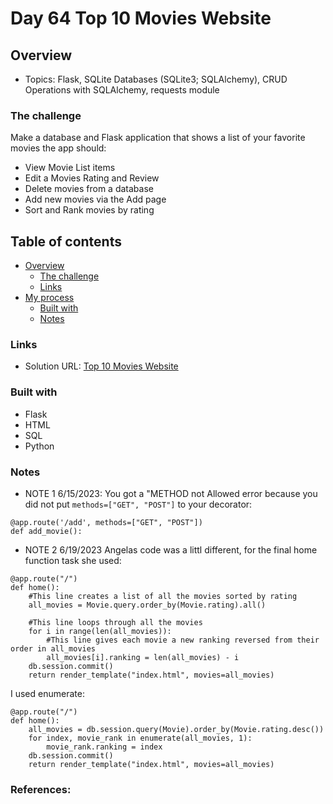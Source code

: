 # Day 64 Top 10 Movies Website

## Overview

- Topics: Flask, SQLite Databases (SQLite3; SQLAlchemy), CRUD Operations with SQLAlchemy, requests module

### The challenge

Make a database and Flask application that shows a list of your favorite movies the app should:
- View Movie List items
- Edit a Movies Rating and Review
- Delete movies from a database
- Add new movies via the Add page
- Sort and Rank movies by rating

## Table of contents

- [Overview](#overview)
  - [The challenge](#the-challenge)
  - [Links](#links)
- [My process](#my-process)
  - [Built with](#built-with)
  - [Notes](#notes)

### Links

- Solution URL: [Top 10 Movies Website](https://github.com/Mikerniker/100_Days_of_Python/tree/main/Day64)

### Built with
- Flask
- HTML
- SQL 
- Python

### Notes
- NOTE 1 6/15/2023: You got a "METHOD not Allowed error because you did not put
``` methods=["GET", "POST"] ``` to your decorator: 
```
@app.route('/add', methods=["GET", "POST"])
def add_movie():
```
- NOTE 2 6/19/2023 Angelas code was a littl different, for the final home function task she used:
```
@app.route("/")
def home():
    #This line creates a list of all the movies sorted by rating
    all_movies = Movie.query.order_by(Movie.rating).all()
    
    #This line loops through all the movies
    for i in range(len(all_movies)):
        #This line gives each movie a new ranking reversed from their order in all_movies
        all_movies[i].ranking = len(all_movies) - i
    db.session.commit()
    return render_template("index.html", movies=all_movies)
```
I used enumerate:
```
@app.route("/")
def home():
    all_movies = db.session.query(Movie).order_by(Movie.rating.desc())
    for index, movie_rank in enumerate(all_movies, 1):
        movie_rank.ranking = index
    db.session.commit()
    return render_template("index.html", movies=all_movies)
```


### References: